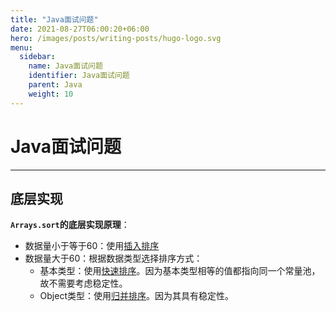 ```yaml
---
title: "Java面试问题"
date: 2021-08-27T06:00:20+06:00
hero: /images/posts/writing-posts/hugo-logo.svg
menu:
  sidebar:
    name: Java面试问题
    identifier: Java面试问题
    parent: Java
    weight: 10
---
```

# Java面试问题

---

## 底层实现

**`Arrays.sort`的底层实现原理**：

* 数据量小于等于60：使用<u>插入排序</u>
* 数据量大于60：根据数据类型选择排序方式：
  * 基本类型：使用<u>快速排序</u>。因为基本类型相等的值都指向同一个常量池，故不需要考虑稳定性。
  * Object类型：使用<u>归并排序</u>。因为其具有稳定性。

